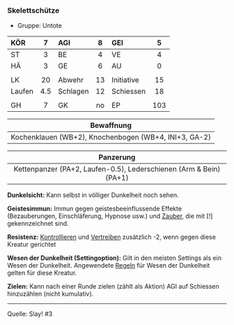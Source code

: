 ### Skelettschütze

- Gruppe: Untote

| KÖR    |  7  | AGI      |  8  | GEI        |  5  |
| :----- | :-: | :------- | :-: | :--------- | :-: |
| ST     |  3  | BE       |  4  | VE         |  4  |
| HÄ     |  3  | GE       |  6  | AU         |  0  |
|        |     |          |     |            |     |
| LK     | 20  | Abwehr   | 13  | Initiative | 15  |
| Laufen | 4.5 | Schlagen | 12  | Schiessen  | 18  |
|        |     |          |     |            |     |
| GH     |  7  | GK       | no  | EP         | 103 |

|                      Bewaffnung                       |
| :---------------------------------------------------: |
| Kochenklauen (WB+2), Knochenbogen (WB+4, INI+3, GA-2) |

|                             Panzerung                              |
| :----------------------------------------------------------------: |
| Kettenpanzer (PA+2, Laufen-0.5), Lederschienen (Arm & Bein) (PA+1) |

**Dunkelsicht:** Kann selbst in völliger Dunkelheit noch sehen.

**Geistesimmun:** Immun gegen geistesbeeinflussende Effekte (Bezauberungen, Einschläferung, Hypnose usw.) und [Zauber](../../fanwerk/zauber/zauber.md), die mit [!] gekennzeichnet sind.

**Resistenz:** [Kontrollieren](../../grw/zauber/kontrollieren.md) und [Vertreiben](../../grw/zauber/vertreiben.md) zusätzlich -2, wenn gegen diese Kreatur gerichtet

**Wesen der Dunkelheit (Settingoption):** Gilt in den meisten Settings als ein Wesen der Dunkelheit. Angewendete [Regeln](../../grw/regeln-proben.md) für Wesen der Dunkelheit gelten für diese Kreatur.

**Zielen:** Kann nach einer Runde zielen (zählt als Aktion) AGI auf Schiessen hinzuzählen (nicht kumulativ).

---

Quelle: Slay! #3
